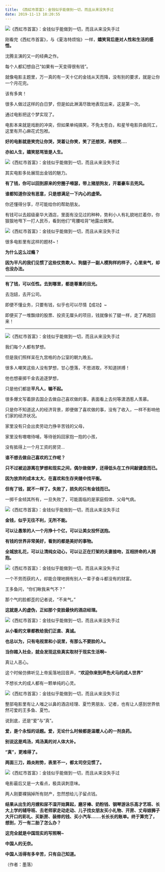 ```yaml
---
title: 《西虹市首富》：金钱似乎能做到一切，而且从来没失手过
date: 2019-11-13 18:20:55
---
```

![《西虹市首富》：金钱似乎能做到一切，而且从来没失手过](http://p9.pstatp.com/large/pgc-image/153422727634124110837fa)
 


 刚看完《西虹市首富》，与《夏洛特烦恼》一样，**嬉笑背后是对人性和生活的感悟。**

 沈腾主演的又一的经典之作。

 每个人都幻想自己“如果有一天变得很有钱”。

 就像电影主题里，万一真的有一天十亿的金钱从天而降，没有别的要求，就是让你一个月花完。

 该有多爽！

 很多人做过这样的白日梦，但是如此淋漓尽致地表现出来，这是第一次。

 通过电影把这个梦实现了。

 电影本来就是戏剧的冲突，但如果单纯搞笑，不免太苍白，和星爷电影异曲同工，这里有开心麻花式包袱。

 **好的电影就是笑完让你哭，哭着让你笑，笑了还想哭，再想笑....**

 **亦如人生，嬉笑怒骂皆是人生。**

![《西虹市首富》：金钱似乎能做到一切，而且从来没失手过](http://p1.pstatp.com/large/pgc-image/15342272763019d42f4d1f1)
 


 其实电影多处展现出金钱的魅力。

 **有了钱，你可以回到原来的穷圈子嘚瑟，带上猪朋狗友，开着豪车去兜风。**

 **谁都知道你没有恶意，只是想满足一下内心的虚荣。**

 你还懂得分享，尽可能给你的帮助朋友。

 有钱可以去超级豪华大酒店，里面有没见过的种种，势利小人有礼貌地拦着你，你狠狠地甩下一打人民币，看到他们“弯腰哈背”地露出微笑。

![《西虹市首富》：金钱似乎能做到一切，而且从来没失手过](http://p1.pstatp.com/large/pgc-image/1534227276278622ede3d5c)
 


 很多电影里有这样的题材~！

 **为什么这么过瘾？**

 **因为平凡的我们见惯了这些仗势欺人、狗腿子一副人模狗样的样子，心里来气，却也没办法。**

--- 

 **有了钱，可以任性。去到哪里，都是尊重的目光。**

 去泡妞，去开公司。

 即便不懂业务，只要有钱，似乎也可以尽情【成功】~

 即便买了一堆飘绿的股票、投资无厘头的项目，钱就像长了腿一样，走了再跑回来！

--- 

![《西虹市首富》：金钱似乎能做到一切，而且从来没失手过](http://p3.pstatp.com/large/pgc-image/15342272764989ce22d8753)
 


 我们每个人都有梦想。

 但是我们照样呆在九宫格的办公室的朝九晚五。

 很多人嘲笑这些人没有梦想，甘心堕落，不思进取，不知道拼搏！

 他也想豪掷千金去追逐梦想，

 只是他们都是**平凡人，输不起。**

 很多爆文写着辞去国企去做自己喜欢做的事，表面看上去何等潇洒惹人羡慕。

 只是你不知道这人的经济背景，即便做了喜欢做的事，没有了收入，一样不影响他们家的经济状况。

 家里没有只会出卖劳动力挣辛苦钱的父母，

 家里没有嗷嗷待哺，等待爸妈回家抱一抱的小孩，

 没有抵得上一个月工资的房贷...

 **谁不想去做自己喜欢的工作呢？**

 **只不过被迫游离在梦想和现实之间，偶尔做做梦，还得低头在工作间敲键盘而已。**

 **因为放弃的成本太大，在喜欢和生存夹缝中找平衡。**

 **但有了钱，就不一样了。失败了，损失的只有金钱而已。**

 一掷千金倾其所有，一旦失败了，可能面临的是家庭假体、父母气病。

![《西虹市首富》：金钱似乎能做到一切，而且从来没失手过](http://p3.pstatp.com/large/pgc-image/15342272763008804d1967e)
 


 **金钱，似乎无往不利，无所不能。**

 **可以让愚笨的人一个月挣十个亿，可以让美女投怀送抱。**

 **有钱的世界非常美好，看到的都是美好的事物。**

 **全城放礼花，可以让清纯女动心，可以让正在打架的夫妻接吻，互相拼命的人拥抱。**

![《西虹市首富》：金钱似乎能做到一切，而且从来没失手过](http://p1.pstatp.com/large/pgc-image/15342272766057d2edcb07e)
 


 一个不劳而获的人，却能合理地拥有别人一辈子奋斗都没有的财富。

 王多鱼问，“你们瞅我来气不？”

 那个气的脸都歪的记者说，“不来气。”

 **这就是人的虚伪，正如那个变脸最快的酒店经理。**

![《西虹市首富》：金钱似乎能做到一切，而且从来没失手过](http://p1.pstatp.com/large/pgc-image/15342272764295ffd80ca13)
 


 **从小看的文章都教给我们正直、真诚。**

 **也总以为，只有电视里和小说里，有那么不要脸的人。**

 **当你踏入社会，就会发现这些真实取材于现实生活啊~**

 真让人恶心。

 这个时候仿佛听见上帝奚落地回音声，**“欢迎你来到声色犬马的成人世界”**

 不想长大的成人都有一颗单纯的心灵。

![《西虹市首富》：金钱似乎能做到一切，而且从来没失手过](http://p3.pstatp.com/large/pgc-image/15342272766702c3bc683d3)
 


 整部电影里有让人嗤之以鼻的酒店经理、夏竹男朋友、记者，也有让人感到世界依然可爱的王多鱼、夏竹。

 说到底，还是“爱”与“真”。

 **爱，是个永恒的话题。爱，无论什么时候都是温暖人心的一剂良药。**

 **别说这是鸡汤，鸡汤真的对人体大补。**

 **“真”，更难得了。**

 **两面三刀，趋炎附势，表里不一，都太司空见惯了。**

![《西虹市首富》：金钱似乎能做到一切，而且从来没失手过](http://p1.pstatp.com/large/pgc-image/153422727652188c5332300)
 


 电影最后又是一大看点，极具讽刺意味。

 两人刚要裸捐掉所有财产，忽然想给儿子留点钱。

 **结果从出生的月嫂和尿不湿开始算起，磨牙棒、奶粉钱、钢琴游泳乐高才艺班、长大上学的辅导班、去老师家走动走动、儿子找女朋友买小礼物、开房、丈母娘狮子大开口的彩礼、买新房、装修的钱、买小汽车.......长长长的账单。终于算完了，想到，万一有二胎了怎么办？**

 **这完全就是中国现实的写照啊~**

 **中国人的无奈。**

 **中国人活得有多辛苦，只有自己知道。**

 （作者：墨落）
